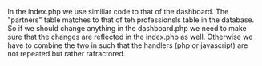 








In the index.php we use similiar code to that of the dashboard. The "partners" table matches to that of teh professionsls table in the database. So if we should change anything in the dashboard.php we need to make sure that the changes are reflected in the index.php as well. Otherwise we have to combine the two in such that the handlers (php or javascript) are not repeated but rather rafractored.


